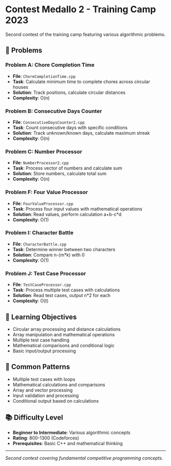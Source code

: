# Contest Medallo 2 - Training Camp 2023

Second contest of the training camp featuring various algorithmic problems.

## 📝 Problems

### Problem A: Chore Completion Time
- **File**: `ChoreCompletionTime.cpp`
- **Task**: Calculate minimum time to complete chores across circular houses
- **Solution**: Track positions, calculate circular distances
- **Complexity**: O(n)

### Problem B: Consecutive Days Counter
- **File**: `ConsecutiveDaysCounter2.cpp`
- **Task**: Count consecutive days with specific conditions
- **Solution**: Track unknown/known days, calculate maximum streak
- **Complexity**: O(n)

### Problem C: Number Processor
- **File**: `NumberProcessor2.cpp`
- **Task**: Process vector of numbers and calculate sum
- **Solution**: Store numbers, calculate total sum
- **Complexity**: O(n)

### Problem F: Four Value Processor
- **File**: `FourValueProcessor.cpp`
- **Task**: Process four input values with mathematical operations
- **Solution**: Read values, perform calculation a+b-c*d
- **Complexity**: O(1)

### Problem I: Character Battle
- **File**: `CharacterBattle.cpp`
- **Task**: Determine winner between two characters
- **Solution**: Compare n-(m*k) with 0
- **Complexity**: O(1)

### Problem J: Test Case Processor
- **File**: `TestCaseProcessor.cpp`
- **Task**: Process multiple test cases with calculations
- **Solution**: Read test cases, output n*2 for each
- **Complexity**: O(t)

## 🎯 Learning Objectives

- Circular array processing and distance calculations
- Array manipulation and mathematical operations
- Multiple test case handling
- Mathematical comparisons and conditional logic
- Basic input/output processing

## 🔧 Common Patterns

- Multiple test cases with loops
- Mathematical calculations and comparisons
- Array and vector processing
- Input validation and processing
- Conditional output based on calculations

## 📚 Difficulty Level

- **Beginner to Intermediate**: Various algorithmic concepts
- **Rating**: 800-1300 (Codeforces)
- **Prerequisites**: Basic C++ and mathematical thinking

---

*Second contest covering fundamental competitive programming concepts.*
